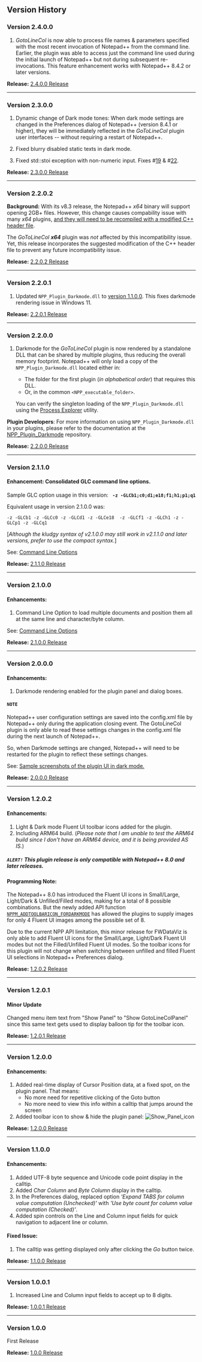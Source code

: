 ## Version History

### Version 2.4.0.0

1. _GotoLineCol_ is now able to process file names & parameters specified with the most recent invocation of Notepad++ from the command line. Earlier, the plugin was able to access just the command line used during the initial launch of Notepad++ but not during subsequent re-invocations. This feature enhancement works with Notepad++ 8.4.2 or later versions.


**Release:** [2.4.0.0 Release](https://github.com/shriprem/Goto-Line-Col-NPP-Plugin/releases/tag/v2.4.0.0)


---

### Version 2.3.0.0

1. Dynamic change of Dark mode tones: When dark mode settings are changed in the Preferences dialog of Notepad++ (version 8.4.1 or higher), they will be immediately reflected in the _GoToLineCol_ plugin user interfaces -- without requiring a restart of Notepad++.

2. Fixed blurry disabled static texts in dark mode.

3. Fixed std::stoi exception with non-numeric input. Fixes #[19](https://github.com/shriprem/Goto-Line-Col-NPP-Plugin/issues/19) & #[22](https://github.com/shriprem/Goto-Line-Col-NPP-Plugin/issues/22).


**Release:** [2.3.0.0 Release](https://github.com/shriprem/Goto-Line-Col-NPP-Plugin/releases/tag/v2.3.0.0)


---

### Version 2.2.0.2

**Background:** With its v8.3 release, the Notepad++ *x64* binary will support opening 2GB+ files. However, this change causes compability issue with many *x64* plugins, [and they will need to be recompiled with a modified C++ header file](https://community.notepad-plus-plus.org/topic/22471/recompile-your-x64-plugins-with-new-header).

The _GoToLineCol_ ***x64*** plugin was *not* affected by this incompatibility issue. Yet, this release incorporates the suggested modification of the C++ header file to prevent any future incompatibility issue.

**Release:** [2.2.0.2 Release](https://github.com/shriprem/Goto-Line-Col-NPP-Plugin/releases/tag/v2.2.0.2)


---

### Version 2.2.0.1

1. Updated `NPP_Plugin_Darkmode.dll` to [version 1.1.0.0](https://github.com/shriprem/NPP_Plugin_Darkmode/releases/tag/v1.1.0.0). This fixes darkmode rendering issue in Windows 11.

**Release:** [2.2.0.1 Release](https://github.com/shriprem/Goto-Line-Col-NPP-Plugin/releases/tag/v2.2.0.1)

---

### Version 2.2.0.0

1. Darkmode for the _GoToLineCol_ plugin is now rendered by a standalone DLL that can be shared by multiple plugins, thus reducing the overall memory footprint. Notepad++ will only load a copy of the `NPP_Plugin_Darkmode.dll` located either in:
   * The folder for the first plugin (_in alphabetical order_) that requires this DLL.
   * Or, in the common `<NPP_executable_folder>`.

   You can verify the singleton loading of the `NPP_Plugin_Darkmode.dll` using the [Process Explorer](https://docs.microsoft.com/en-us/sysinternals/downloads/process-explorer) utility.

**Plugin Developers**: For more information on using `NPP_Plugin_Darkmode.dll` in your plugins, please refer to the documentation at the [NPP_Plugin_Darkmode](https://github.com/shriprem/NPP_Plugin_Darkmode) repository.

**Release:** [2.2.0.0 Release](https://github.com/shriprem/Goto-Line-Col-NPP-Plugin/releases/tag/v2.2.0.0)

---

### Version 2.1.1.0
#### Enhancement: Consolidated GLC command line options.
 Sample GLC option usage in this version: **` -z -GLCb1;c0;d1;e18;f1;h1;p1;q1`**

Equivalent usage in version 2.1.0.0 was:
```
-z -GLCb1 -z -GLCc0 -z -GLCd1 -z -GLCe18  -z -GLCf1 -z -GLCh1 -z -GLCp1 -z -GLCq1
```
[*Although the kludgy syntax of v2.1.0.0 may still work in v2.1.1.0 and later versions, prefer to use the compact syntax.*]

See: [Command Line Options](https://github.com/shriprem/Goto-Line-Col-NPP-Plugin/blob/master/docs/CommandLineOptions.md)

**Release:** [2.1.1.0 Release](https://github.com/shriprem/Goto-Line-Col-NPP-Plugin/releases/tag/v2.1.1.0)

---

### Version 2.1.0.0
#### Enhancements:
1. Command Line Option to load multiple documents and position them all at the same line and character/byte column.

See: [Command Line Options](https://github.com/shriprem/Goto-Line-Col-NPP-Plugin/blob/master/docs/CommandLineOptions.md)

**Release:** [2.1.0.0 Release](https://github.com/shriprem/Goto-Line-Col-NPP-Plugin/releases/tag/v2.1.0.0)

---

### Version 2.0.0.0
#### Enhancements:
1. Darkmode rendering enabled for the plugin panel and dialog boxes.

#### `NOTE`
Notepad++ user configuration settings are saved into the config.xml file by Notepad++ only during the application closing event. The GotoLineCol plugin is only able to read these settings changes in the config.xml file during the next launch of Notepad++.

So, when Darkmode settings are changed, Notepad++ will need to be restarted for the plugin to reflect these settings changes.

See: [Sample screenshots of the plugin UI in dark mode.](https://github.com/shriprem/Goto-Line-Col-NPP-Plugin/blob/master/docs/DarkModeUI.md)

**Release:** [2.0.0.0 Release](https://github.com/shriprem/Goto-Line-Col-NPP-Plugin/releases/tag/v2.0.0.0)

---

### Version 1.2.0.2
#### Enhancements:
1. Light & Dark mode Fluent UI toolbar icons added for the plugin.
2. Including ARM64 build. (_Please note that I am unable to test the ARM64 build since I don't have an ARM64 device, and it is being provided AS IS._)

##### _`ALERT!` This plugin release is only compatible with Notepad++ 8.0 and later releases._

#### Programming Note:
The Notepad++ 8.0 has introduced the Fluent UI icons in Small/Large, Light/Dark & Unfilled/Filled modes, making for a total of 8 possible combinations. But the newly added API function [`NPPM_ADDTOOLBARICON_FORDARKMODE`](https://github.com/notepad-plus-plus/notepad-plus-plus/commit/8a898bae3f84c03c44aaed25001e9fa1ddfa09aa) has allowed the plugins to supply images for only 4 Fluent UI images among the possible set of 8.

Due to the current NPP API limitation, this minor release for FWDataViz is only able to add Fluent UI icons for the Small/Large, Light/Dark Fluent UI modes but not the Filled/Unfilled Fluent UI modes. So the toolbar icons for this plugin will not change when switching between unfilled and filled Fluent UI selections in Notepad++ Preferences dialog.

**Release:** [1.2.0.2 Release](https://github.com/shriprem/Goto-Line-Col-NPP-Plugin/releases/tag/1.2.0.2)

---

### Version 1.2.0.1
#### Minor Update

Changed menu item text from "Show Panel" to "Show GotoLineColPanel" since this same text gets used to display balloon tip for the toolbar icon.

**Release:** [1.2.0.1 Release](https://github.com/shriprem/Goto-Line-Col-NPP-Plugin/releases/tag/1.2.0.1)

---

### Version 1.2.0.0
#### Enhancements:
1. Added real-time display of Cursor Position data, at a fixed spot, on the plugin panel. That means:
    * No more need for repetitive clicking of the Goto button
    * No more need to view this info within a calltip that jumps around the screen
2. Added toolbar icon to show & hide the plugin panel:
![Show_Panel_icon](https://raw.githubusercontent.com/shriprem/Goto-Line-Col-NPP-Plugin/master/images/show_panel_toolbutton.png)

**Release:** [1.2.0.0 Release](https://github.com/shriprem/Goto-Line-Col-NPP-Plugin/releases/tag/1.2.0.0)

---

### Version 1.1.0.0
#### Enhancements:
1. Added UTF-8 byte sequence and Unicode code point display in the calltip.
2. Added *Char Column* and *Byte Column* display in the calltip.
3. In the Preferences dialog, replaced option *'Expand TABS for column value computation (Unchecked)'* with *'Use byte count for column value computation (Checked)'*.
4. Added spin controls on the Line and Column input fields for quick navigation to adjacent line or column.

#### Fixed Issue:
1. The calltip was getting displayed only after clicking the *Go* button twice.

**Release:** [1.1.0.0 Release](https://github.com/shriprem/Goto-Line-Col-NPP-Plugin/releases/tag/1.1.0.0)

---

### Version 1.0.0.1
1. Increased Line and Column input fields to accept up to 8 digits.

**Release:** [1.0.0.1 Release](https://github.com/shriprem/Goto-Line-Col-NPP-Plugin/releases/tag/v1.0.0.1)

---

### Version 1.0.0
First Release

**Release:** [1.0.0 Release](https://github.com/shriprem/Goto-Line-Col-NPP-Plugin/releases/tag/v1.0.0)


